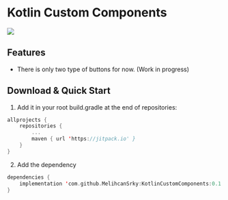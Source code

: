# Kotlin Custom Components

[![](https://jitpack.io/v/MelihcanSrky/KotlinCustomComponents.svg)](https://jitpack.io/#MelihcanSrky/KotlinCustomComponents)

## Features
* There is only two type of buttons for now.
(Work in progress)

## Download & Quick Start

1. Add it in your root build.gradle at the end of repositories:
```kotlin
allprojects {
	repositories {
		...
		maven { url 'https://jitpack.io' }
	}
}
```
2. Add the dependency
```kotlin
dependencies {
	implementation 'com.github.MelihcanSrky:KotlinCustomComponents:0.1.12'
}
```
